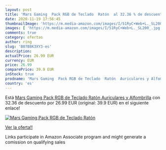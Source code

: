 ```yaml
---
layout: post
title: 'Mars Gaming  Pack RGB de Teclado  Ratón  al 32.36 % de descuento'
date: 2020-11-19 17:56:45
thumbnailImage: 'https://m.media-amazon.com/images/I/51RyC+Web+L._SL200_.jpg'
images: [ 'https://m.media-amazon.com/images/I/51RyC+Web+L._SL200_.jpg' ]
comments: true
category: ofertas
author: ring
slug: 'B07B8K3XY3-es'
description:
actualPrice: 26.99 EUR
currency: EUR
price: 26.99
comparePrice: 39.9 EUR
inStock: true
prodname: 'Mars Gaming  Pack RGB de Teclado  Ratón  Auriculares y Alfombrilla'
country: 'es'
---
```


Está [Mars Gaming  Pack RGB de Teclado  Ratón  Auriculares y Alfombrilla](https://www.amazon.es/dp/B07B8K3XY3/?tag=tolees-21) con 32.36 de descuento por 26.99 EUR (original: 39.9 EUR) en el siguiente enlace!

[![Mars Gaming  Pack RGB de Teclado  Ratón ](https://m.media-amazon.com/images/I/51RyC+Web+L._SL200_.jpg)](https://www.amazon.es/dp/B07B8K3XY3/?tag=tolees-21)

[Ver la oferta!!](https://www.amazon.es/dp/B07B8K3XY3/?tag=tolees-21)

Links participate in Amazon Associate program and might generate a comission on qualifying sales


